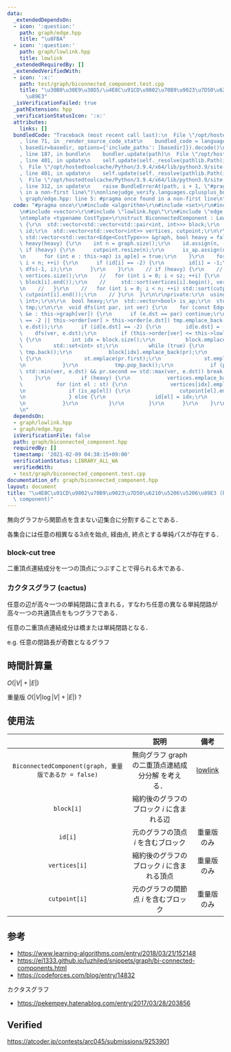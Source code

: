 ```yaml
---
data:
  _extendedDependsOn:
  - icon: ':question:'
    path: graph/edge.hpp
    title: "\u8FBA"
  - icon: ':question:'
    path: graph/lowlink.hpp
    title: lowlink
  _extendedRequiredBy: []
  _extendedVerifiedWith:
  - icon: ':x:'
    path: test/graph/biconnected_component.test.cpp
    title: "\u30B0\u30E9\u30D5/\u4E8C\u91CD\u9802\u70B9\u9023\u7D50\u6210\u5206\u5206\
      \u89E3"
  _isVerificationFailed: true
  _pathExtension: hpp
  _verificationStatusIcon: ':x:'
  attributes:
    links: []
  bundledCode: "Traceback (most recent call last):\n  File \"/opt/hostedtoolcache/Python/3.9.4/x64/lib/python3.9/site-packages/onlinejudge_verify/documentation/build.py\"\
    , line 71, in _render_source_code_stat\n    bundled_code = language.bundle(stat.path,\
    \ basedir=basedir, options={'include_paths': [basedir]}).decode()\n  File \"/opt/hostedtoolcache/Python/3.9.4/x64/lib/python3.9/site-packages/onlinejudge_verify/languages/cplusplus.py\"\
    , line 187, in bundle\n    bundler.update(path)\n  File \"/opt/hostedtoolcache/Python/3.9.4/x64/lib/python3.9/site-packages/onlinejudge_verify/languages/cplusplus_bundle.py\"\
    , line 401, in update\n    self.update(self._resolve(pathlib.Path(included), included_from=path))\n\
    \  File \"/opt/hostedtoolcache/Python/3.9.4/x64/lib/python3.9/site-packages/onlinejudge_verify/languages/cplusplus_bundle.py\"\
    , line 401, in update\n    self.update(self._resolve(pathlib.Path(included), included_from=path))\n\
    \  File \"/opt/hostedtoolcache/Python/3.9.4/x64/lib/python3.9/site-packages/onlinejudge_verify/languages/cplusplus_bundle.py\"\
    , line 312, in update\n    raise BundleErrorAt(path, i + 1, \"#pragma once found\
    \ in a non-first line\")\nonlinejudge_verify.languages.cplusplus_bundle.BundleErrorAt:\
    \ graph/edge.hpp: line 5: #pragma once found in a non-first line\n"
  code: "#pragma once\r\n#include <algorithm>\r\n#include <set>\r\n#include <utility>\r\
    \n#include <vector>\r\n#include \"lowlink.hpp\"\r\n#include \"edge.hpp\"\r\n\r\
    \ntemplate <typename CostType>\r\nstruct BiconnectedComponent : Lowlink<CostType>\
    \ {\r\n  std::vector<std::vector<std::pair<int, int>>> block;\r\n  std::vector<int>\
    \ id;\r\n  std::vector<std::vector<int>> vertices, cutpoint;\r\n\r\n  BiconnectedComponent(const\
    \ std::vector<std::vector<Edge<CostType>>> &graph, bool heavy = false) : Lowlink<CostType>(graph),\
    \ heavy(heavy) {\r\n    int n = graph.size();\r\n    id.assign(n, -2);\r\n   \
    \ if (heavy) {\r\n      cutpoint.resize(n);\r\n      is_ap.assign(n, false);\r\
    \n      for (int e : this->ap) is_ap[e] = true;\r\n    }\r\n    for (int i = 0;\
    \ i < n; ++i) {\r\n      if (id[i] == -2) {\r\n        id[i] = -1;\r\n       \
    \ dfs(-1, i);\r\n      }\r\n    }\r\n    // if (heavy) {\r\n    //   int sz =\
    \ vertices.size();\r\n    //   for (int i = 0; i < sz; ++i) {\r\n    //     std::sort(block[i].begin(),\
    \ block[i].end());\r\n    //     std::sort(vertices[i].begin(), vertices[i].end());\r\
    \n    //   }\r\n    //   for (int i = 0; i < n; ++i) std::sort(cutpoint[i].begin(),\
    \ cutpoint[i].end());\r\n    // }\r\n  }\r\n\r\nprivate:\r\n  using P = std::pair<int,\
    \ int>;\r\n\r\n  bool heavy;\r\n  std::vector<bool> is_ap;\r\n  std::vector<P>\
    \ tmp;\r\n\r\n  void dfs(int par, int ver) {\r\n    for (const Edge<CostType>\
    \ &e : this->graph[ver]) {\r\n      if (e.dst == par) continue;\r\n      if (id[e.dst]\
    \ == -2 || this->order[ver] > this->order[e.dst]) tmp.emplace_back(std::minmax(ver,\
    \ e.dst));\r\n      if (id[e.dst] == -2) {\r\n        id[e.dst] = -1;\r\n    \
    \    dfs(ver, e.dst);\r\n        if (this->order[ver] <= this->lowlink[e.dst])\
    \ {\r\n          int idx = block.size();\r\n          block.emplace_back();\r\n\
    \          std::set<int> st;\r\n          while (true) {\r\n            P pr =\
    \ tmp.back();\r\n            block[idx].emplace_back(pr);\r\n            if (heavy)\
    \ {\r\n              st.emplace(pr.first);\r\n              st.emplace(pr.second);\r\
    \n            }\r\n            tmp.pop_back();\r\n            if (pr.first ==\
    \ std::min(ver, e.dst) && pr.second == std::max(ver, e.dst)) break;\r\n      \
    \    }\r\n          if (heavy) {\r\n            vertices.emplace_back();\r\n \
    \           for (int el : st) {\r\n              vertices[idx].emplace_back(el);\r\
    \n              if (is_ap[el]) {\r\n                cutpoint[el].emplace_back(idx);\r\
    \n              } else {\r\n                id[el] = idx;\r\n              }\r\
    \n            }\r\n          }\r\n        }\r\n      }\r\n    }\r\n  }\r\n};\r\
    \n"
  dependsOn:
  - graph/lowlink.hpp
  - graph/edge.hpp
  isVerificationFile: false
  path: graph/biconnected_component.hpp
  requiredBy: []
  timestamp: '2021-02-09 04:38:15+09:00'
  verificationStatus: LIBRARY_ALL_WA
  verifiedWith:
  - test/graph/biconnected_component.test.cpp
documentation_of: graph/biconnected_component.hpp
layout: document
title: "\u4E8C\u91CD\u9802\u70B9\u9023\u7D50\u6210\u5206\u5206\u89E3 (biconnected\
  \ component)"
---
```


無向グラフから関節点を含まない辺集合に分割することである．

各集合には任意の相異なる3点を始点, 経由点, 終点とする単純パスが存在する．


### block-cut tree

二重頂点連結成分を一つの頂点につぶすことで得られる木である．


### カクタスグラフ (cactus)

任意の辺が高々一つの単純閉路に含まれる，すなわち任意の異なる単純閉路が高々一つの共通頂点をもつグラフである．

任意の二重頂点連結成分は橋または単純閉路となる．

e.g. 任意の閉路長が奇数となるグラフ


## 時間計算量

$O(\lvert V \rvert + \lvert E \rvert)$

重量版 $O(\lvert V \rvert \log{\lvert V \rvert} + \lvert E \rvert)$ ?


## 使用法

||説明|備考|
|:--:|:--:|:--:|
|`BiconnectedComponent(graph, 重量版であるか = false)`|無向グラフ $\mathrm{graph}$ の二重頂点連結成分分解 を考える．|[lowlink](lowlink.md)|
|`block[i]`|縮約後のグラフのブロック $i$ に含まれる辺||
|`id[i]`|元のグラフの頂点 $i$ を含むブロック|重量版のみ|
|`vertices[i]`|縮約後のグラフのブロック $i$ に含まれる頂点|重量版のみ|
|`cutpoint[i]`|元のグラフの関節点 $i$ を含むブロック|重量版のみ|


## 参考

- https://www.learning-algorithms.com/entry/2018/03/21/152148
- https://ei1333.github.io/luzhiled/snippets/graph/bi-connected-components.html
- https://codeforces.com/blog/entry/14832

カクタスグラフ
- https://pekempey.hatenablog.com/entry/2017/03/28/203856


## Verified

https://atcoder.jp/contests/arc045/submissions/9253901
